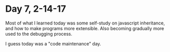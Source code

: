 # Day 7, 2-14-17

Most of what I learned today was some self-study on javascript inheritance, and how to make programs more extensible. Also becoming gradually more used to the debugging process.

I guess today was a "code maintenance" day.